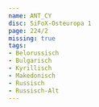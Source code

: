 ```yaml
---
name: ANT_CY
disc: SiFoX-Osteuropa 1
page: 224/2
missing: true
tags:
- Belorussisch
- Bulgarisch 
- Kyrillisch
- Makedonisch
- Russisch
- Russisch-Alt
---
```

